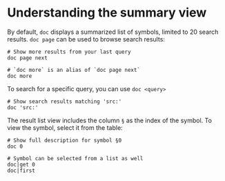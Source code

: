 # Understanding the summary view

By default, `doc` displays a summarized list of symbols, limited to 20 search results. `doc page` can be used to browse search results:

```nu
# Show more results from your last query
doc page next

# `doc more` is an alias of `doc page next`
doc more
```

To search for a specific query, you can use `doc <query>`

```nu
# Show search results matching 'src:'
doc 'src:'
```

The result list view includes the column `§` as the index of the symbol. To view the symbol, select it from the table:

```nu
# Show full description for symbol §0
doc 0

# Symbol can be selected from a list as well
doc|get 0
doc|first
```
